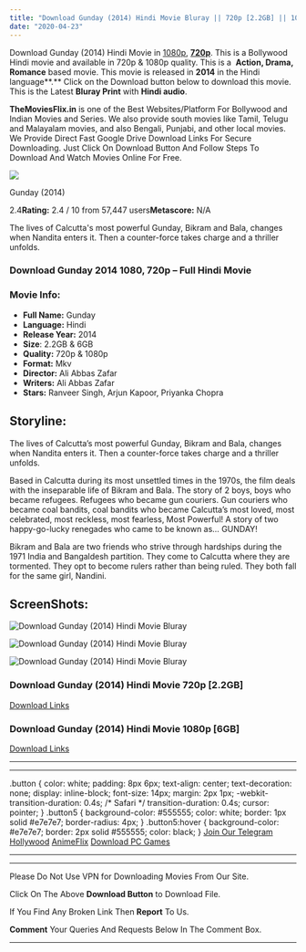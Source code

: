 ```yaml
---
title: "Download Gunday (2014) Hindi Movie Bluray || 720p [2.2GB] || 1080p [6GB]"
date: "2020-04-23"
---
```


Download Gunday (2014) Hindi Movie in [1080p](https://1moviesflix.com/1080p-movies/), [**720p**](https://1moviesflix.com/720p-movies/). This is a Bollywood Hindi movie and available in 720p & 1080p quality. This is a  **Action, Drama, Romance** based movie. This movie is released in **2014** in the Hindi language**.** Click on the Download button below to download this movie. This is the Latest **Bluray Print** with **Hindi audio**.

**TheMoviesFlix.in** is one of the Best Websites/Platform For Bollywood and Indian Movies and Series. We also provide south movies like Tamil, Telugu and Malayalam movies, and also Bengali, Punjabi, and other local movies. We Provide Direct Fast Google Drive Download Links For Secure Downloading. Just Click On Download Button And Follow Steps To Download And Watch Movies Online For Free.

[![](https://m.media-amazon.com/images/M/MV5BMjI2NjEzNjc4NV5BMl5BanBnXkFtZTgwODQxOTc5MDE@._V1_SX300.jpg)](https://www.imdb.com/title/tt2574698/ "Gunday")

Gunday (2014)

2.4**Rating:** 2.4 / 10 from 57,447 users**Metascore:** N/A

The lives of Calcutta's most powerful Gunday, Bikram and Bala, changes when Nandita enters it. Then a counter-force takes charge and a thriller unfolds.

### Download Gunday 2014 1080, 720p – Full Hindi Movie

### Movie Info:

- **Full Name:** Gunday
- **Language:** Hindi
- **Release Year:** 2014
- **Size**: 2.2GB & 6GB
- **Quality:** 720p & 1080p
- **Format:** Mkv
- **Director:** Ali Abbas Zafar
- **Writers:** Ali Abbas Zafar
- **Stars:** Ranveer Singh, Arjun Kapoor, Priyanka Chopra

## Storyline:

The lives of Calcutta’s most powerful Gunday, Bikram and Bala, changes when Nandita enters it. Then a counter-force takes charge and a thriller unfolds.

Based in Calcutta during its most unsettled times in the 1970s, the film deals with the inseparable life of Bikram and Bala. The story of 2 boys, boys who became refugees. Refugees who became gun couriers. Gun couriers who became coal bandits, coal bandits who became Calcutta’s most loved, most celebrated, most reckless, most fearless, Most Powerful! A story of two happy-go-lucky renegades who came to be known as… GUNDAY!

Bikram and Bala are two friends who strive through hardships during the 1971 India and Bangaldesh partition. They come to Calcutta where they are tormented. They opt to become rulers rather than being ruled. They both fall for the same girl, Nandini.

## ScreenShots:

![Download Gunday (2014) Hindi Movie Bluray](https://m.media-amazon.com/images/M/MV5BMTkwNDU4NTc2N15BMl5BanBnXkFtZTgwNTQ5NDMzMzE@._V1_UX477_CR0,0,477,268_AL_.jpg)

![Download Gunday (2014) Hindi Movie Bluray](https://66.media.tumblr.com/ecb4ea31676337dbb7e3be77b92284dc/tumblr_oipqtgZxdP1vhs0mvo2_500.png)

![Download Gunday (2014) Hindi Movie Bluray](https://res.cloudinary.com/dkrxvr5vl/image/upload/v1556705450/OutfitMaker/ewkcyegxo9q2x22jof6a.jpg)

### Download Gunday (2014) Hindi Movie 720p \[2.2GB\]

[Download Links](https://1moviesflix.com?a270777880=WVk0NnNYQ0tRZUhzc0s1TnhKVHloYmp3WG5mVFcvckljVHE5WExtcGtOaExXQUVpM2l4OS9tV0d2RUMxZjh2NVFPR1BSMjNxUzRDM2k2emg2eXNZbFhtemUwNU52WHZ3QVRLMHdLMDJhVHc9)

### Download Gunday (2014) Hindi Movie 1080p \[6GB\] 

[Download Links](https://1moviesflix.com?a270777880=WVk0NnNYQ0tRZUhzc0s1TnhKVHloYmp3WG5mVFcvckljVHE5WExtcGtOaExXQUVpM2l4OS9tV0d2RUMxZjh2NXVRVnpFTExSa2RkUUNyVDdqMEZXNTc2L2pwdVdubGtnZDZ1Mjh1bUQzczA9)

* * *

* * *

.button { color: white; padding: 8px 6px; text-align: center; text-decoration: none; display: inline-block; font-size: 14px; margin: 2px 1px; -webkit-transition-duration: 0.4s; /\* Safari \*/ transition-duration: 0.4s; cursor: pointer; } .button5 { background-color: #555555; color: white; border: 1px solid #e7e7e7; border-radius: 4px; } .button5:hover { background-color: #e7e7e7; border: 2px solid #555555; color: black; } [Join Our Telegram](http://gdrivepro.xyz/join.php) [Hollywood](https://moviesverse.com/) [AnimeFlix](https://animeflix.in/) [Download PC Games](https://gamesflix.net/)  

* * *

* * *

  

Please Do Not Use VPN for Downloading Movies From Our Site.

Click On The Above **Download Button** to Download File.

If You Find Any Broken Link Then **Report** To Us.

**Comment** Your Queries And Requests Below In The Comment Box.

* * *
